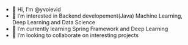 - 👋 Hi, I’m @yvoievid
- 👀 I’m interested in Backend developement(Java) Machine Learning, Deep Learning and Data Science
- 🌱 I’m currently learning Spring Framework and Deep Learning
- 💞️ I’m looking to collaborate on interesting projects

<!---
yvoievid/yvoievid is a ✨ special ✨ repository because its `README.md` (this file) appears on your GitHub profile.
You can click the Preview link to take a look at your changes.
--->
